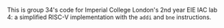 This is group 34's code for Imperial College London's 2nd year EIE IAC lab 4: a simplified RISC-V implementation with the `addi` and `bne` instructions.
